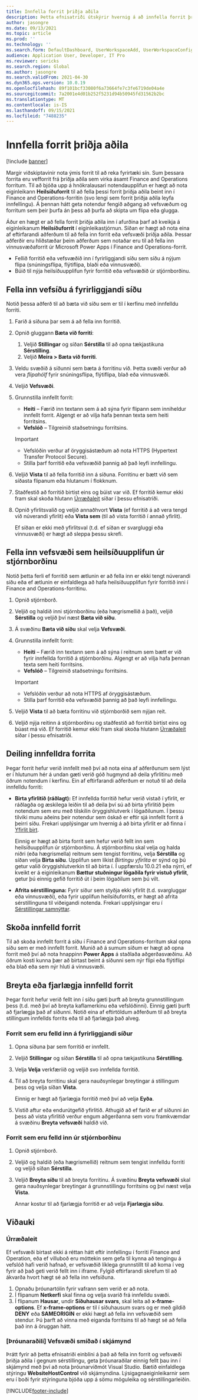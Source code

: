 ```yaml
---
title: Innfella forrit þriðja aðila
description: Þetta efnisatriði útskýrir hvernig á að innfella forrit þriðja aðila til að auka virkni vörunnar.
author: jasongre
ms.date: 09/13/2021
ms.topic: article
ms.prod: ''
ms.technology: ''
ms.search.form: DefaultDashboard, UserWorkspaceAdd, UserWorkspaceConfigureWebsite
audience: Application User, Developer, IT Pro
ms.reviewer: sericks
ms.search.region: Global
ms.author: jasongre
ms.search.validFrom: 2021-04-30
ms.dyn365.ops.version: 10.0.19
ms.openlocfilehash: 89f101bcf33080f6a73664fe7c3fe6719de04a4e
ms.sourcegitcommit: 7a2001e4d01b252f5231d94b50945fd31562b2bc
ms.translationtype: MT
ms.contentlocale: is-IS
ms.lasthandoff: 09/15/2021
ms.locfileid: "7488235"
---
```

# <a name="embed-third-party-apps"></a>Innfella forrit þriðja aðila

[!include [banner](../includes/banner.md)]

Margir viðskiptavinir nota ýmis forrit til að reka fyrirtæki sín. Sum þessara forrita eru vefforrit frá þriðja aðila sem virka ásamt Finance and Operations forritum. Til að bjóða upp á hnökralausari notendaupplifun er hægt að nota eiginleikann **Heilsíðuforrit** til að fella þessi forrit þriðja aðila beint inn í Finance and Operations-forritin (svo lengi sem forrit þriðja aðila leyfa innfellingu). Á þennan hátt geta notendur fengið aðgang að vefsvæðum og forritum sem þeir þurfa án þess að þurfa að skipta um flipa eða glugga.

Áður en hægt er að fella forrit þriðja aðila inn í afurðina þarf að kveikja á eiginleikanum **Heilsíðuforrit** í eiginleikastjórnun. Síðan er hægt að nota eina af eftirfarandi aðferðum til að fella inn forrit eða vefsvæði þriðja aðila. Þessar aðferðir eru hliðstæðar þeim aðferðum sem notaðar eru til að fella inn vinnusvæðaforrit úr Microsoft Power Apps í Finance and Operations-forrit.

- Fellið forritið eða vefsvæðið inn í fyrirliggjandi síðu sem síðu á nýjum flipa (snúningsflipa, flýtiflipa, blaði eða vinnusvæði).
- Búið til nýja heilsíðuupplifun fyrir forritið eða vefsvæðið úr stjórnborðinu.

## <a name="embed-a-website-on-an-existing-page"></a>Fella inn vefsíðu á fyrirliggjandi síðu

Notið þessa aðferð til að bæta við síðu sem er til í kerfinu með innfelldu forriti.

1. Farið á síðuna þar sem á að fella inn forritið.
2. Opnið gluggann **Bæta við forriti**:

    1. Veljið **Stillingar** og síðan **Sérstilla** til að opna tækjastikuna **Sérstilling**.
    2. Veljið **Meira \> Bæta við forriti**.

3. Veldu svæðið á síðunni sem bæta á forritinu við. Þetta svæði verður að vera *flipahólf* fyrir snúningsflipa, flýtiflipa, blað eða vinnusvæði.
4. Veljið **Vefsvæði**.
5. Grunnstilla innfellt forrit:

    - **Heiti** – Færið inn textann sem á að sýna fyrir flipann sem inniheldur innfellt forrit. Algengt er að vilja hafa þennan texta sem heiti forritsins.
    - **Vefslóð** – Tilgreinið staðsetningu forritsins.

    > [!IMPORTANT]
    > - Vefslóðin verður af öryggisástæðum að nota HTTPS (Hypertext Transfer Protocol Secure).
    > - Stilla þarf forritið eða vefsvæðið þannig að það leyfi innfellingu.

6. Veljið **Vista** til að fella forritið inn á síðuna. Forritinu er bætt við sem síðasta flipanum eða hlutanum í flokknum.
7. Staðfestið að forritið birtist eins og búist var við. Ef forritið kemur ekki fram skal skoða hlutann [Úrræðaleit](#troubleshooting) síðar í þessu efnisatriði.
8. Opnið yfirlitsvalið og veljið annaðhvort **Vista** (ef forritið á að vera tengd við núverandi yfirlit) eða **Vista sem** (til að vista forritið í annað yfirlit).

    Ef síðan er ekki með yfirlitsval (t.d. ef síðan er svargluggi eða vinnusvæði) er hægt að sleppa þessu skrefi.

## <a name="embed-a-website-as-a-full-page-experience-from-the-dashboard"></a>Fella inn vefsvæði sem heilsíðuupplifun úr stjórnborðinu

Notið þetta ferli ef forritið sem ætlunin er að fella inn er ekki tengt núverandi síðu eða ef ætlunin er einfaldlega að hafa heilsíðuupplifun fyrir forritið inni í Finance and Operations-forritinu.

1. Opnið stjórnborð.
2. Veljið og haldið inni stjórnborðinu (eða hægrismellið á það), veljið **Sérstilla** og veljið því næst **Bæta við síðu**.
3. Á svæðinu **Bæta við síðu** skal velja **Vefsvæði**.
4. Grunnstilla innfellt forrit:

    - **Heiti** – Færið inn textann sem á að sýna í reitnum sem bætt er við fyrir innfellda forritið á stjórnborðinu. Algengt er að vilja hafa þennan texta sem heiti forritsins.
    - **Vefslóð** – Tilgreinið staðsetningu forritsins.

    > [!IMPORTANT]
    > - Vefslóðin verður að nota HTTPS af öryggisástæðum.
    > - Stilla þarf forritið eða vefsvæðið þannig að það leyfi innfellingu.

5. Veljið **Vista** til að bæta forritinu við stjórnborðið sem nýjan reit.
6. Veljið nýja reitinn á stjórnborðinu og staðfestið að forritið birtist eins og búast má við. Ef forritið kemur ekki fram skal skoða hlutann [Úrræðaleit](#troubleshooting) síðar í þessu efnisatriði.

## <a name="sharing-embedded-apps"></a>Deiling innfelldra forrita

Þegar forrit hefur verið innfellt með því að nota eina af aðferðunum sem lýst er í hlutunum hér á undan gæti verið góð hugmynd að deila yfirlitinu með öðrum notendum í kerfinu. Ein af eftirfarandi aðferðum er notuð til að deila innfelldu forriti:

- **Birta yfirlitið (ráðlagt):** Ef innfellda forritið hefur verið vistað í yfirlit, er ráðlagða og æskilega leiðin til að deila því sú að birta yfirlitið þeim notendum sem eru með tilskilin öryggishlutverk í lögaðilunum. Í þessu tilviki munu aðeins þeir notendur sem óskað er eftir sjá innfellt forrit á þeirri síðu. Frekari upplýsingar um hvernig á að birta yfirlit er að finna í [Yfirlit birt](saved-views.md#publishing-views).

    Einnig er hægt að birta forrit sem hefur verið fellt inn sem heilsíðuupplifun úr stjórnborðinu. Á stjórnborðinu skal velja og halda niðri (eða hægrismella) reitnum sem tengist forritinu, velja **Sérstilla** og síðan velja **Birta síðu**. Upplifun sem líkist *Birtingu yfirlita* er sýnd og þú getur valið öryggishlutverkin til að birta í. Í uppfærslu 10.0.21 eða nýrri, ef kveikt er á eiginleikanum **Bættur stuðningur lögaðila fyrir vistuð yfirlit**, getur þú einnig gefið forritið út í þeim lögaðilum sem þú vilt.

- **Afrita sérstillinguna:** Fyrir síður sem styðja ekki yfirlit (t.d. svargluggar eða vinnusvæði), eða fyrir upplifun heilsíðuforrits, er hægt að afrita sérstillinguna til viðeigandi notenda. Frekari upplýsingar eru í [Sérstillingar samnýttar](personalize-user-experience.md#sharing-personalizations).

## <a name="viewing-embedded-apps"></a>Skoða innfelld forrit

Til að skoða innfellt forrit á síðu í Finance and Operations-forritum skal opna síðu sem er með innfellt forrit. Munið að á sumum síðum er hægt að opna forrit með því að nota hnappinn **Power Apps** á staðlaða aðgerðasvæðinu. Að öðrum kosti kunna þær að birtast beint á síðunni sem nýr flipi eða flýtiflipi eða blað eða sem nýr hluti á vinnusvæði.

## <a name="editing-or-removing-embedded-apps"></a>Breyta eða fjarlægja innfelld forrit

Þegar forrit hefur verið fellt inn í síðu gæti þurft að breyta grunnstillingum þess (t.d. með því að breyta kaflamerkinu eða vefslóðinni). Einnig gæti þurft að fjarlægja það af síðunni. Notið eina af eftirtöldum aðferðum til að breyta stillingum innfellds forrits eða til að fjarlægja það alveg.

### <a name="apps-that-are-embedded-on-existing-pages"></a>Forrit sem eru felld inn á fyrirliggjandi síður

1. Opna síðuna þar sem forritið er innfellt.
2. Veljið **Stillingar** og síðan **Sérstilla** til að opna tækjastikuna **Sérstilling**.
3. Velja **Velja** verkfæriið og veljið svo innfellda forritið.
4. Til að breyta forritinu skal gera nauðsynlegar breytingar á stillingum þess og velja síðan **Vista**.

    Einnig er hægt að fjarlægja forritið með því að velja **Eyða**.

5. Vistið aftur eða endurútgefið yfirlitið. Athugið að ef farið er af síðunni án þess að vista yfirlitið verður engum aðgerðanna sem voru framkvæmdar á svæðinu **Breyta vefsvæði** haldið við.

### <a name="apps-that-are-embedded-from-the-dashboard"></a>Forrit sem eru felld inn úr stjórnborðinu

1. Opnið stjórnborð.
2. Veljið og haldið (eða hægrismellið) reitnum sem tengist innfelldu forriti og veljið síðan **Sérstilla**.
3. Veljið **Breyta síðu** til að breyta forritinu. Á svæðinu **Breyta vefsvæði** skal gera nauðsynlegar breytingar á grunnstillingu forritsins og því næst velja **Vista**.

    Annar kostur til að fjarlægja forritið er að velja **Fjarlægja síðu**.

## <a name="appendix"></a>Viðauki

### <a name="troubleshooting"></a>Úrræðaleit

Ef vefsvæði birtast ekki á réttan hátt eftir innfellingu í forriti Finance and Operation, eða ef villuboð eru móttekin sem gefa til kynna að tengingu á vefslóð hafi verið hafnað, er vefsvæðið líklega grunnstillt til að koma í veg fyrir að það geti verið fellt inn í iframe. Fylgið eftirfarandi skrefum til að ákvarða hvort hægt sé að fella inn vefsíðuna.

1. Opnaðu þróunartólin fyrir vafrann sem verið er að nota.
2. Í flipanum **Netkerfi** skal finna og velja svarið frá innfelldu svæði.
3. Í flipanum **Hausar**, undir **Síðuhausar svars**, skal leita að **x-frame-options**. Ef **x-frame-options** er til í síðuhausum svars og er með gildið **DENY** eða **SAMEORIGIN** er ekki hægt að fella inn vefsvæðið sem stendur. Þú þarft að vinna með eiganda forritsins til að hægt sé að fella það inn á öruggan hátt.

### <a name="developer-modeling-a-website-on-a-form"></a>[Þróunaraðili] Vefsvæði smíðað í skjámynd

Þrátt fyrir að þetta efnisatriði einblíni á það að fella inn forrit og vefsvæði þriðja aðila í gegnum sérstillingu, geta þróunaraðilar einnig fellt þau inn í skjámynd með því að nota þróunarviðmót Visual Studio. Bætið einfaldlega stýringu **WebsiteHostControl** við skjámyndina. Lýsigagnaeiginleikarnir sem eru í boði fyrir stýringuna bjóða upp á sömu möguleika og sérstillingarleiðin.

[!INCLUDE[footer-include](../../../includes/footer-banner.md)]
